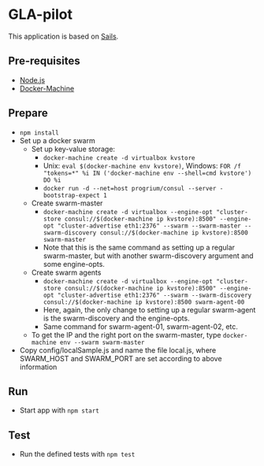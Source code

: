 # GLA-pilot

This application is based on [Sails](http://sailsjs.org).

## Pre-requisites
* [Node.js](https://nodejs.org/)
* [Docker-Machine](https://docs.docker.com/machine/install-machine/)

## Prepare
* `npm install`
* Set up a docker swarm
  * Set up key-value storage:
    * ``docker-machine create -d virtualbox kvstore``
    * Unix: ``eval $(docker-machine env kvstore)``, Windows: ``FOR /f "tokens=*" %i IN ('docker-machine env --shell=cmd kvstore') DO %i``
    * ```docker run -d --net=host progrium/consul --server -bootstrap-expect 1```
  * Create swarm-master
    * ```docker-machine create -d virtualbox --engine-opt "cluster-store consul://$(docker-machine ip kvstore):8500" --engine-opt "cluster-advertise eth1:2376" --swarm --swarm-master --swarm-discovery consul://$(docker-machine ip kvstore):8500 swarm-master```
    * Note that this is the same command as setting up a regular swarm-master, but with another swarm-discovery argument and some engine-opts.
  * Create swarm agents
    * ```docker-machine create -d virtualbox --engine-opt "cluster-store consul://$(docker-machine ip kvstore):8500" --engine-opt "cluster-advertise eth1:2376" --swarm --swarm-discovery consul://$(docker-machine ip kvstore):8500 swarm-agent-00```
    * Here, again, the only change to setting up a regular swarm-agent is the swarm-discovery and the engine-opts.
    * Same command for swarm-agent-01, swarm-agent-02, etc.
  * To get the IP and the right port on the swarm-master, type ``docker-machine env --swarm swarm-master``
* Copy config/localSample.js and name the file local.js, where SWARM_HOST and SWARM_PORT are set according to above information

## Run
* Start app with `npm start`

## Test
* Run the defined tests with `npm test`
